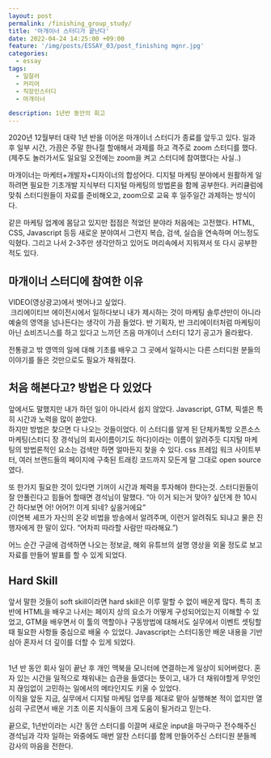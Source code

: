 ```yaml
---
layout: post
permalink: /finishing_group_study/
title: '마개이너 스터디가 끝난다'
date: 2022-04-24 14:25:00 +09:00
feature: '/img/posts/ESSAY_03/post_finishing mgnr.jpg'
categories:
  - essay
tags:
  - 일잘러
  - 커리어
  - 직장인스터디
  - 마개이너

description: 1년반 동안의 회고
---
```


2020년 12월부터 대략 1년 반을 이어온 마개이너 스터디가 종료를 앞두고 있다. 일과 후 일부 시간, 가끔은 주말 한나절 할애해서 과제를 하고 격주로 zoom 스터디를 했다. (제주도 놀러가서도 일요일 오전에는 zoom을 켜고 스터디에 참여했다는 사실..)<br>

마개이너는 마케터+개발자+디자이너의 합성어다. 디지털 마케팅 분야에서 원활하게 일하려면 필요한 기초개발 지식부터 디지털 마케팅의 방법론을 함께 공부한다. 커리큘럼에 맞춰 스터디원들이 자료를 준비해오고, zoom으로 교육 후 일주일간 과제하는 방식이다.<br>

같은 마케팅 업계에 몸담고 있지만 접점은 적었던 분야라 처음에는 고전했다. HTML, CSS, Javascript 등등 새로운 분야여서 그런지 복습, 검색, 실습을 연속하며 어느정도 익혔다. 그리고 나서 2-3주만 생각안하고 있어도 머리속에서 지워져서 또 다시 공부한 적도 있다.<br>

## 마개이너 스터디에 참여한 이유

VIDEO(영상광고)에서 벗어나고 싶었다.<br>
 크리에이티브 에이전시에서 일하다보니 내가 제시하는 것이 마케팅 솔루션만이 아니라 예술의 영역을 넘나든다는 생각이 가끔 들었다. 반 기획자, 반 크리에이터처럼 마케팅이 아닌 쇼비즈니스를 하고 있다고 느끼던 즈음 마개이너 스터디 12기 공고가 올라왔다.<br>

전통광고 밖 영역의 일에 대해 기초를 배우고 그 곳에서 일하시는 다른 스터디원 분들의 이야기를 들은 것만으로도 필요가 채워졌다.<br>


## 처음 해본다고? 방법은 다 있었다

앞에서도 말했지만 내가 하던 일이 아니라서 쉽지 않았다. Javascript, GTM, 픽셀은 특히 시간과 노력을 많이 쏟았다.<br>
하지만 방법은 찾으면 다 나오는 것들이었다. 이 스터디를 알게 된 단체카톡방 오픈소스 마케팅(스터디 장 경석님의 회사이름이기도 하다)이라는 이름이 알려주듯 디지털 마케팅의 방법론적인 요소는 검색만 하면 얼마든지 찾을 수 있다. css 프레임 워크 사이트부터, 여러 브랜드들의 페이지에 구축된 트래킹 코드까지 모든게 말 그대로 open source였다.<br>

또 한가지 필요한 것이 있다면 기꺼이 시간과 체력을 투자해야 한다는것. 스터디원들이 잘 안풀린다고 힘들어 할때면 경석님이 말했다. “아 이거 되는거 맞아? 싶던게 한 10시간 하다보면 어! 어어?! 이게 되네? 싶을거에요”<br>
(이연복 셰프가 자신의 온갖 비법을 방송에서 알려주며, 이런거 알려줘도 되냐고 물은 진행자에게 한 말이 있다. “어차피 따라할 사람만 따라해요.”)<br>

어느 순간 구글에 검색하면 나오는 정보글, 해외 유튜브의 설명 영상을 외울 정도로 보고 자료를 만들어 발표를 할 수 있게 되었다.<br>

## Hard Skill

앞서 말한 것들이 soft skill이라면 hard skill은 이루 말할 수 없이 배운게 많다. 특히 초반에 HTML을 배우고 나서는 페이지 상의 요소가 어떻게 구성되어있는지 이해할 수 있었고, GTM을 배우면서 이 툴의 역할이나 구동방법에 대해서도 실무에서 이벤트 셋팅할 때 필요한 사항들 중심으로 배울 수 있었다. Javascript는 스터디동안 배운 내용을 기반 삼아 혼자서 더 깊이를 더할 수 있게 되었다.<br><br>


1년 반 동안 회사 일이 끝난 후 개인 맥북을 모니터에 연결하는게 일상이 되어버렸다. 혼자 있는 시간을 일적으로 채워내는 습관을 들였다는 뜻이고, 내가 더 채워야할게 무엇인지 끊임없이 고민하는 일에서의 메타인지도 키울 수 있었다.<br>
이직을 앞둔 지금, 실무에서 디지털 마케팅 업무를 제대로 맡아 실행해본 적이 없지만 열심히 구르면서 배운 기초 이론 지식들이 크게 도움이 될거라고 믿는다.<br>

끝으로, 1년반이라는 시간 동안 스터디를 이끌며 새로운 input을 마구마구 전수해주신 경석님과 각자 일하는 와중에도 매번 알찬 스터디를 함께 만들어주신 스터디원 분들께 감사의 마음을 전한다.
